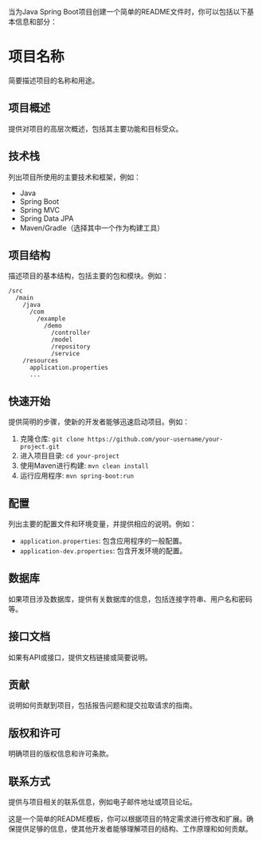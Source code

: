 当为Java Spring Boot项目创建一个简单的README文件时，你可以包括以下基本信息和部分：

# 项目名称

简要描述项目的名称和用途。

## 项目概述

提供对项目的高层次概述，包括其主要功能和目标受众。

## 技术栈

列出项目所使用的主要技术和框架，例如：

- Java
- Spring Boot
- Spring MVC
- Spring Data JPA
- Maven/Gradle（选择其中一个作为构建工具）

## 项目结构

描述项目的基本结构，包括主要的包和模块。例如：

```
/src
  /main
    /java
      /com
        /example
          /demo
            /controller
            /model
            /repository
            /service
    /resources
      application.properties
      ...
```

## 快速开始

提供简明的步骤，使新的开发者能够迅速启动项目。例如：

1. 克隆仓库: `git clone https://github.com/your-username/your-project.git`
2. 进入项目目录: `cd your-project`
3. 使用Maven进行构建: `mvn clean install`
4. 运行应用程序: `mvn spring-boot:run`

## 配置

列出主要的配置文件和环境变量，并提供相应的说明。例如：

- `application.properties`: 包含应用程序的一般配置。
- `application-dev.properties`: 包含开发环境的配置。

## 数据库

如果项目涉及数据库，提供有关数据库的信息，包括连接字符串、用户名和密码等。

## 接口文档

如果有API或接口，提供文档链接或简要说明。

## 贡献

说明如何贡献到项目，包括报告问题和提交拉取请求的指南。

## 版权和许可

明确项目的版权信息和许可条款。

## 联系方式

提供与项目相关的联系信息，例如电子邮件地址或项目论坛。

这是一个简单的README模板，你可以根据项目的特定需求进行修改和扩展。确保提供足够的信息，使其他开发者能够理解项目的结构、工作原理和如何贡献。